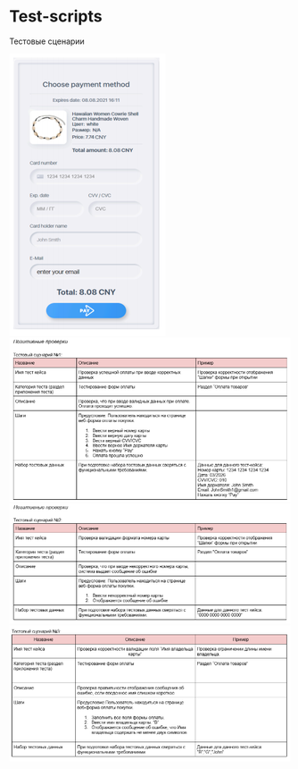 # Test-scripts
Тестовые сценарии


![Скриншот](https://github.com/OlesyaCh14/Test-scripts/blob/8210c95da007340bd4ac2e1a584de51bc2eefa4c/%D0%A1%D0%BD%D0%B8%D0%BC%D0%BE%D0%BA.PNG)
![Ошибки](https://github.com/OlesyaCh14/Test-scripts/blob/8210c95da007340bd4ac2e1a584de51bc2eefa4c/1.PNG)
![Ошибки](https://github.com/OlesyaCh14/Test-scripts/blob/8210c95da007340bd4ac2e1a584de51bc2eefa4c/2.PNG)
![Ошибки](https://github.com/OlesyaCh14/Test-scripts/blob/8210c95da007340bd4ac2e1a584de51bc2eefa4c/3.PNG)
